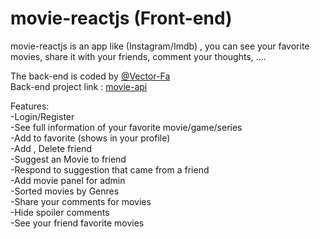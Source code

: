 # movie-reactjs (Front-end)
movie-reactjs is an app like (Instagram/Imdb) , you can see your favorite movies, share it with your friends, comment your thoughts, ....

The back-end is coded by [@Vector-Fa](https://www.github.com/Vector-Fa)  <br/>
Back-end project link : [movie-api](https://github.com/Vector-Fa/movie-api)

Features: <br/>
-Login/Register <br/>
-See full information of your favorite movie/game/series <br/>
-Add to favorite (shows in your profile) <br/>
-Add , Delete friend <br/>
-Suggest an Movie to friend <br/>
-Respond to suggestion that came from a friend  <br/>
-Add movie panel for admin <br/>
-Sorted movies by Genres  <br/>
-Share your comments for movies  <br/>
-Hide spoiler comments  <br/>
-See your friend favorite movies  <br/>


